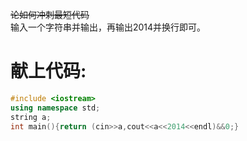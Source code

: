 ~~论如何冲刺最短代码~~  
输入一个字符串并输出，再输出2014并换行即可。  
# 献上代码:
```cpp
#include <iostream>
using namespace std;
string a;
int main(){return (cin>>a,cout<<a<<2014<<endl)&&0;}
```